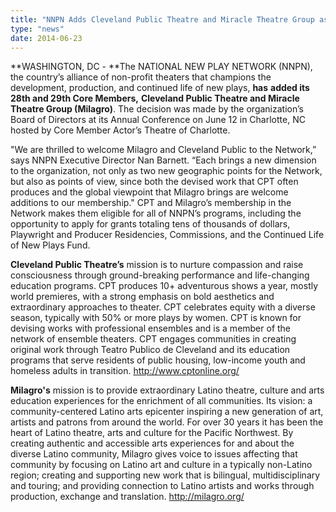 ```yaml
---
title: "NNPN Adds Cleveland Public Theatre and Miracle Theatre Group as New Core Members"
type: "news"
date: 2014-06-23
---
```


<span class="lead-in">**WASHINGTON, DC - **The NATIONAL NEW PLAY NETWORK (NNPN), the country’s alliance of non-profit theaters that champions the development, production, and continued life of new plays, **has** **added its 28th and 29th Core Members,** **Cleveland Public Theatre **and** Miracle Theatre Group (Milagro)**. The decision was made by the organization’s Board of Directors at its Annual Conference on June 12 in Charlotte, NC hosted by Core Member Actor’s Theatre of Charlotte.</span>

"We are thrilled to welcome Milagro and Cleveland Public to the Network,” says NNPN Executive Director Nan Barnett. “Each brings a new dimension to the organization, not only as two new geographic points for the Network, but also as points of view, since both the devised work that CPT often produces and the global viewpoint that Milagro brings are welcome additions to our membership." CPT and Milagro’s membership in the Network makes them eligible for all of NNPN’s programs, including the opportunity to apply for grants totaling tens of thousands of dollars, Playwright and Producer Residencies, Commissions, and the Continued Life of New Plays Fund.

**Cleveland Public Theatre’s** mission is to nurture compassion and raise consciousness through ground-breaking performance and life-changing education programs. CPT produces 10+ adventurous shows a year, mostly world premieres, with a strong emphasis on bold aesthetics and extraordinary approaches to theater. CPT celebrates equity with a diverse season, typically with 50% or more plays by women. CPT is known for devising works with professional ensembles and is a member of the network of ensemble theaters. CPT engages communities in creating original work through Teatro Publico de Cleveland and its education programs that serve residents of public housing, low-income youth and homeless adults in transition. <a href="http://www.cptonline.org/" rel="nofollow">http://www.cptonline.org/</a>

**Milagro's** mission is to provide extraordinary Latino theatre, culture and arts education experiences for the enrichment of all communities. Its vision: a community-centered Latino arts epicenter inspiring a new generation of art, artists and patrons from around the world. For over 30 years it has been the heart of Latino theatre, arts and culture for the Pacific Northwest. By creating authentic and accessible arts experiences for and about the diverse Latino community, Milagro gives voice to issues affecting that community by focusing on Latino art and culture in a typically non-Latino region; creating and supporting new work that is bilingual, multidisciplinary and touring; and providing connection to Latino artists and works through production, exchange and translation. <a href="http://milagro.org/" rel="nofollow">http://milagro.org/</a>

